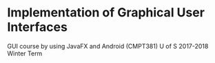 # Implementation of Graphical User Interfaces
 GUI course by using JavaFX and Android (CMPT381) U of S 2017-2018 Winter Term
